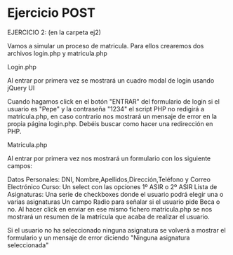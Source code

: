 # Ejercicio POST

EJERCICIO 2: (en la carpeta ej2)

Vamos a simular un proceso de matricula. Para ellos crearemos dos archivos login.php y matricula.php

Login.php

Al entrar por primera vez se mostrará un cuadro modal de login usando jQuery UI

Cuando hagamos click en el botón "ENTRAR" del formulario de login si el usuario es "Pepe" y la contraseña "1234" el script PHP no redigirá a matricula.php, en caso contrario nos mostrará un mensaje de error en la propia página login.php. Debéis buscar como hacer una redirección en PHP.

Matricula.php

Al entrar por primera vez nos mostrará un formulario con los siguiente campos:

Datos Personales: DNI, Nombre,Apellidos,Dirección,Teléfono y Correo Electrónico
Curso: Un select con las opciones 1º ASIR o 2º ASIR
Lista de Asignaturas: Una serie de checkboxes donde el usuario podrá elegir una o varias asignaturas
Un campo Radio para señalar si el usuario pide Beca o no.
Al hacer click en enviar en ese mismo fichero matricula.php se nos mostrará un resumen de la matrícula que acaba  de realizar el usuario.

Si el usuario no ha seleccionado ninguna asignatura se volverá a mostrar el formulario y un mensaje de error diciendo "Ninguna asignatura seleccionada"
